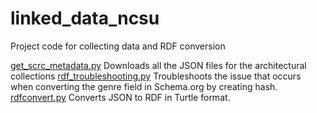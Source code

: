 # linked_data_ncsu
Project code for collecting data and RDF conversion

[get_scrc_metadata.py](linked_data_ncsu/get_scrc_metadata.py) Downloads all the JSON files for the architectural collections
[rdf_troubleshooting.py](linked_data_ncsu/rdf_troubleshooting.py) Troubleshoots the issue that occurs when converting the genre field in Schema.org by creating hash.
[rdfconvert.py](linked_data_ncsu/rdfconvert.py) Converts JSON to RDF in Turtle format.
